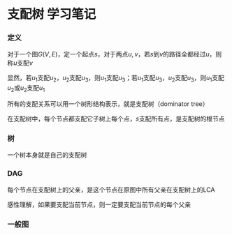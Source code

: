 # 支配树 学习笔记

### 定义

对于一个图$G(V,E)$，定一个起点$s$，对于两点$u,v$，若$s$到$v$的路径全都经过$u$，则称$u$支配$v$

显然，若$u_1$支配$u_2$，$u_2$支配$u_3$，则$u_1$支配$u_3$；若$u_1$支配$u_3$，$u_2$支配$u_3$，则$u_1$支配$u_2$或$u_2$支配$u_1$

所有的支配关系可以用一个树形结构表示，就是支配树（dominator tree）

在支配树中，每个节点都支配它子树上每个点，$s$支配所有点，是支配树的根节点

### 树

一个树本身就是自己的支配树

### DAG

每个节点在支配树上的父亲，是这个节点在原图中所有父亲在支配树上的LCA

感性理解，如果要支配当前节点，则一定要支配当前节点的每个父亲

### 一般图

